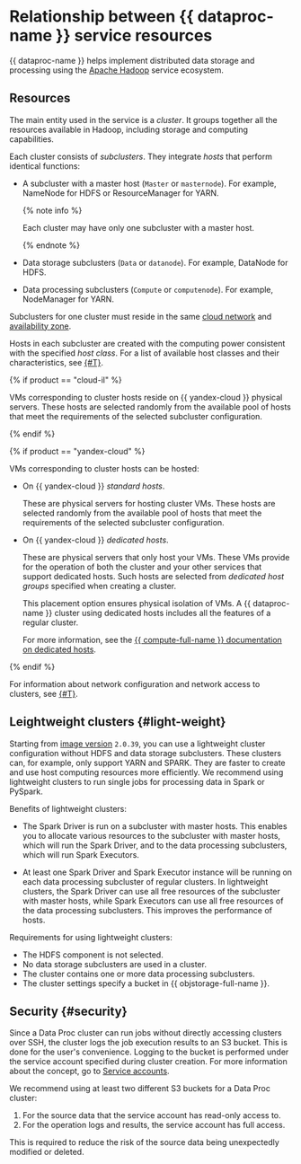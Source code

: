 # Relationship between {{ dataproc-name }} service resources

{{ dataproc-name }} helps implement distributed data storage and processing using the [Apache Hadoop](http://hadoop.apache.org) service ecosystem.

## Resources

The main entity used in the service is a _cluster_. It groups together all the resources available in Hadoop, including storage and computing capabilities.

Each cluster consists of _subclusters_. They integrate _hosts_ that perform identical functions:

* A subcluster with a master host (`Master` or `masternode`). For example, NameNode for HDFS or ResourceManager for YARN.

   {% note info %}

   Each cluster may have only one subcluster with a master host.

   {% endnote %}

* Data storage subclusters (`Data` or `datanode`). For example, DataNode for HDFS.
* Data processing subclusters (`Compute` or `computenode`). For example, NodeManager for YARN.

Subclusters for one cluster must reside in the same [cloud network](../../vpc/concepts/network.md#network) and [availability zone](../../overview/concepts/geo-scope.md).

Hosts in each subcluster are created with the computing power consistent with the specified _host class_. For a list of available host classes and their characteristics, see [{#T}](instance-types.md).

{% if product == "cloud-il" %}

VMs corresponding to cluster hosts reside on {{ yandex-cloud }} physical servers. These hosts are selected randomly from the available pool of hosts that meet the requirements of the selected subcluster configuration.

{% endif %}

{% if product == "yandex-cloud" %}

VMs corresponding to cluster hosts can be hosted:

* On {{ yandex-cloud }} _standard hosts_.

   These are physical servers for hosting cluster VMs. These hosts are selected randomly from the available pool of hosts that meet the requirements of the selected subcluster configuration.

* On {{ yandex-cloud }} _dedicated hosts_.

   These are physical servers that only host your VMs. These VMs provide for the operation of both the cluster and your other services that support dedicated hosts. Such hosts are selected from _dedicated host groups_ specified when creating a cluster.

   This placement option ensures physical isolation of VMs. A {{ dataproc-name }} cluster using dedicated hosts includes all the features of a regular cluster.

   For more information, see the [{{ compute-full-name }} documentation on dedicated hosts](../../compute/concepts/dedicated-host.md).

{% endif %}

For information about network configuration and network access to clusters, see [{#T}](network.md).

## Leightweight clusters {#light-weight}

Starting from [image version](./environment.md) `2.0.39`, you can use a lightweight cluster configuration without HDFS and data storage subclusters. These clusters can, for example, only support YARN and SPARK. They are faster to create and use host computing resources more efficiently. We recommend using lightweight clusters to run single jobs for processing data in Spark or PySpark.

Benefits of lightweight clusters:

* The Spark Driver is run on a subcluster with master hosts. This enables you to allocate various resources to the subcluster with master hosts, which will run the Spark Driver, and to the data processing subclusters, which will run Spark Executors.

* At least one Spark Driver and Spark Executor instance will be running on each data processing subcluster of regular clusters. In lightweight clusters, the Spark Driver can use all free resources of the subcluster with master hosts, while Spark Executors can use all free resources of the data processing subclusters. This improves the performance of hosts.

Requirements for using lightweight clusters:

* The HDFS component is not selected.
* No data storage subclusters are used in a cluster.
* The cluster contains one or more data processing subclusters.
* The cluster settings specify a bucket in {{ objstorage-full-name }}.

## Security {#security}

Since a Data Proc cluster can run jobs without directly accessing clusters over SSH,
the cluster logs the job execution results to an S3 bucket. This is done for the user's convenience. Logging to the bucket is performed under the service account specified during cluster creation. For more information about the concept, go to [Service accounts](../../iam/concepts/users/service-accounts.md).

We recommend using at least two different S3 buckets for a Data Proc cluster:

1. For the source data that the service account has read-only access to.
1. For the operation logs and results, the service account has full access.

This is required to reduce the risk of the source data being unexpectedly modified or deleted.
